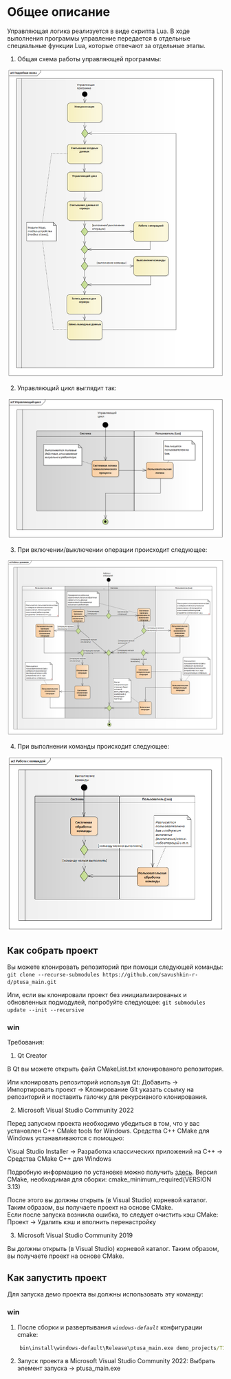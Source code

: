 # Общее описание #

Управляющая логика реализуется в виде скрипта Lua. В ходе выполнения программы управление передается в отдельные специальные функции Lua, которые отвечают за отдельные этапы.

1. Общая схема работы управляющей программы:

![Clone repository](../readme_images/main.png)

2. Управляющий цикл выглядит так:

![Clone repository](../readme_images/control_cycle.png)

3. При включении/выключении операции происходит следующее:

![Clone repository](../readme_images/tech_object__set_mode.png)

4. При выполнении команды происходит следующее:

![Clone repository](../readme_images/tech_object__exec_cmd.png)


## Как собрать проект ##

Вы можете клонировать репозиторий при помощи следующей команды:
`git clone --recurse-submodules https://github.com/savushkin-r-d/ptusa_main.git`

Или, если вы клонировали проект без инициализированых и обновленных подмодулей, попробуйте следующее:
`git submodules update --init --recursive`

### win ###

Требования:

1. Qt Creator

В Qt вы можете открыть файл CMakeList.txt клонированого репозитория.

Или клонировать репозиторий используя Qt:
    Добавить -> Импортировать проект -> Клонирование Git
    указать ссылку на репозиторий и поставить галочку для рекурсивного клонирования.
	
2. Microsoft Visual Studio Community 2022

Перед запуском проекта необходимо убедиться в том, что у вас установлен C++ CMake tools for Windows.
Средства C++ CMake для Windows устанавливаются с помощью:

Visual Studio Installer -> Разработка классических приложений на C++ -> Средства CMake C++ для Windows  

Подробную информацию по установке можно получить [здесь](https://docs.microsoft.com/ru-ru/cpp/build/cmake-projects-in-visual-studio?view=msvc-160). Версия CMake, необходимая для сборки: cmake_minimum_required(VERSION 3.13)

После этого вы должны открыть (в Visual Studio) корневой каталог. Таким образом, вы получаете проект на основе CMake. 	
Если после запуска возникла ошибка, то следует очистить кэш CMake:
	Проект -> Удалить кэш и вполнить перенастройку
	
3. Microsoft Visual Studio Community 2019

Вы должны открыть (в Visual Studio) корневой каталог. Таким образом, вы получаете проект на основе CMake. 	

## Как запустить проект ##

Для запуска демо проекта вы должны использовать эту команду:

### win ###

1. После сборки и развертывания *`windows-default`* конфигурации cmake:

```cmd
    bin\install\windows-default\Release\ptusa_main.exe demo_projects/T1-PLCnext-Demo/main.plua path demo_projects/T1-PLCnext-Demo/ sys_path demo_projects/T1-PLCnext-Demo/sys/ debug
```
2. Запуск проекта в Microsoft Visual Studio Community 2022:
	Выбрать элемент запуска -> ptusa_main.exe